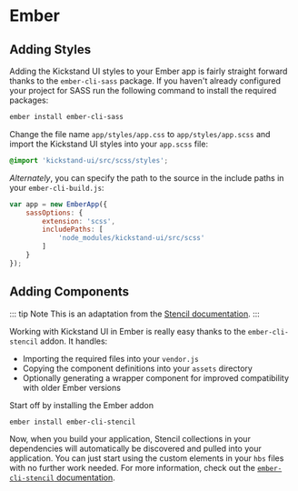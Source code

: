 # Ember

## Adding Styles

Adding the Kickstand UI styles to your Ember app is fairly straight forward thanks to the `ember-cli-sass` package. If you haven't already configured your project for SASS run the following command to install the required packages:

```bash
ember install ember-cli-sass
```

Change the file name `app/styles/app.css` to `app/styles/app.scss` and import the Kickstand UI styles into your `app.scss` file:

```css
@import 'kickstand-ui/src/scss/styles';
```

_Alternately_, you can specify the path to the source in the include paths in your `ember-cli-build.js`:

```js
var app = new EmberApp({
    sassOptions: {
        extension: 'scss',
        includePaths: [
            'node_modules/kickstand-ui/src/scss'
        ]
    }
});
```

## Adding Components

::: tip Note
This is an adaptation from the [Stencil documentation](https://stenciljs.com/docs/ember).
:::

Working with Kickstand UI in Ember is really easy thanks to the `ember-cli-stencil` addon. It handles:

- Importing the required files into your `vendor.js`
- Copying the component definitions into your `assets` directory
- Optionally generating a wrapper component for improved compatibility with older Ember versions

Start off by installing the Ember addon

```bash
ember install ember-cli-stencil
```

Now, when you build your application, Stencil collections in your dependencies will automatically be discovered and pulled into your application. You can just start using the custom elements in your `hbs` files with no further work needed. For more information, check out the [`ember-cli-stencil` documentation](https://github.com/alexlafroscia/ember-cli-stencil).